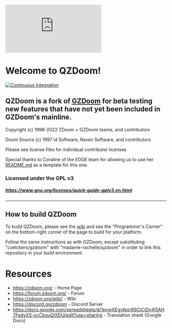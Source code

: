 [![QZDoom Logo](https://forum.drdteam.org/download/file.php?id=3080)](https://zdoom.org/)
# Welcome to QZDoom!

[![Continuous Integration](https://github.com/ZDoom/qzdoom/actions/workflows/continuous_integration.yml/badge.svg)](https://github.com/ZDoom/qzdoom/actions/workflows/continuous_integration.yml)

## QZDoom is a fork of [GZDoom](https://github.com/coelckers/gzdoom) for beta testing new features that have not yet been included in GZDoom's mainline.

Copyright (c) 1998-2022 ZDoom + GZDoom teams, and contributors

Doom Source (c) 1997 id Software, Raven Software, and contributors

Please see license files for individual contributor licenses

Special thanks to Coraline of the EDGE team for allowing us to use her [README.md](https://github.com/3dfxdev/EDGE/blob/master/README.md) as a template for this one.

### Licensed under the GPL v3
##### https://www.gnu.org/licenses/quick-guide-gplv3.en.html
---

## How to build QZDoom

To build QZDoom, please see the [wiki](https://zdoom.org/wiki/) and see the "Programmer's Corner" on the bottom-right corner of the page to build for your platform.

Follow the same instructions as with GZDoom, except substituting "coelckers/gzdoom" with "madame-rachelle/qzdoom" in order to link this repository in your build environment.
# Resources
- https://zdoom.org/ - Home Page
- https://forum.zdoom.org/ - Forum
- https://zdoom.org/wiki/ - Wiki
- https://discord.gg/zdoom - Discord Server
- https://docs.google.com/spreadsheets/d/1pvwXEgytkor9SClCiDn4j5AH7FedyXS-ocCbsuQIXDU/edit?usp=sharing - Translation sheet (Google Docs)
